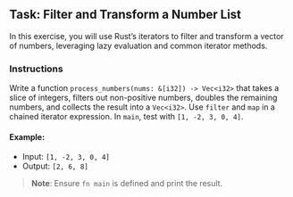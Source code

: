 ## Task: Filter and Transform a Number List

In this exercise, you will use Rust’s iterators to filter and transform a vector of numbers, leveraging lazy evaluation and common iterator methods.

### Instructions

Write a function `process_numbers(nums: &[i32]) -> Vec<i32>` that takes a slice of integers, filters out non-positive numbers, doubles the remaining numbers, and collects the result into a `Vec<i32>`. Use `filter` and `map` in a chained iterator expression. In `main`, test with `[1, -2, 3, 0, 4]`.

#### Example:

- Input: `[1, -2, 3, 0, 4]`
- Output: `[2, 6, 8]`

> **Note**: Ensure `fn main` is defined and print the result.
